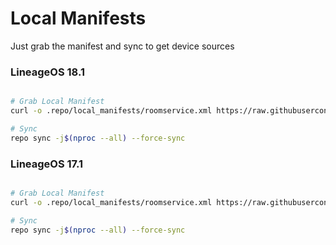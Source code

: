 # Local Manifests #
Just grab the manifest and sync to get device sources
### LineageOS 18.1 ###

```bash

# Grab Local Manifest
curl -o .repo/local_manifests/roomservice.xml https://raw.githubusercontent.com/Redmi-MT6768/local_manifests/master/mt6768-11.xml --create-dirs
```

```bash
# Sync
repo sync -j$(nproc --all) --force-sync
```

### LineageOS 17.1 ###

```bash

# Grab Local Manifest
curl -o .repo/local_manifests/roomservice.xml https://raw.githubusercontent.com/Redmi-MT6768/local_manifests/master/mt6768-10.xml --create-dirs
```

```bash
# Sync
repo sync -j$(nproc --all) --force-sync
```

